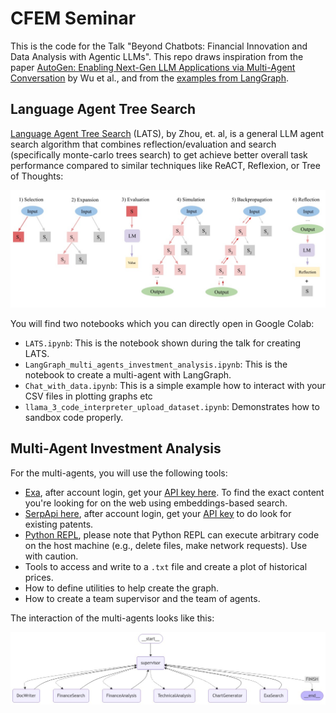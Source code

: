 # CFEM Seminar


This is the code for the Talk "Beyond Chatbots: Financial Innovation and Data Analysis with Agentic LLMs". This repo draws inspiration from the paper [AutoGen: Enabling Next-Gen LLM Applications via Multi-Agent Conversation](https://arxiv.org/abs/2308.08155) by Wu et al., and from the [examples from LangGraph](https://github.com/langchain-ai/langgraph/tree/main/examples/multi_agent). 

## Language Agent Tree Search

[Language Agent Tree Search](https://arxiv.org/abs/2310.04406) (LATS), by Zhou, et. al, is a general LLM agent search algorithm that combines reflection/evaluation and search (specifically monte-carlo trees search) to get achieve better overall task performance compared to similar techniques like ReACT, Reflexion, or Tree of Thoughts:

![LATS.jpg](resources%2FLATS.jpg)

You will find two notebooks which you can directly open in Google Colab:

- `LATS.ipynb`: This is the notebook shown during the talk for creating LATS. 
- `LangGraph_multi_agents_investment_analysis.ipynb`: This is the notebook to create a multi-agent with LangGraph. 
- `Chat_with_data.ipynb`: This is a simple example how to interact with your CSV files in plotting graphs etc
- `llama_3_code_interpreter_upload_dataset.ipynb`: Demonstrates how to sandbox code properly.

## Multi-Agent Investment Analysis

For the multi-agents, you will use the following tools:

  - [Exa](https://exa.ai/search), after account login, get your [API key here](https://docs.exa.ai/reference/getting-started-with-python). To find the exact content you're looking for on the web using embeddings-based search.  
  - [SerpApi here](https://serpapi.com/), after account login, get your [API key](https://serpapi.com/dashboard) to do look for existing patents.
  - [Python REPL](https://python.langchain.com/docs/integrations/tools/python/), please note that Python REPL can execute arbitrary code on the host machine (e.g., delete files, make network requests). Use with caution.
  - Tools to access and write to a `.txt` file and create a plot of historical prices.
- How to define utilities to help create the graph.
- How to create a team supervisor and the team of agents.


The interaction of the multi-agents looks like this:

![graph.jpeg](resources%2Fgraph.jpeg)